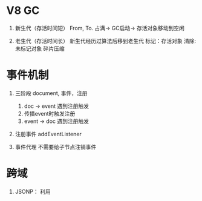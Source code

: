 # V8 GC
1. 新生代（存活时间短）
From, To.  占满-> GC启动-> 存活对象移动到空闲

2. 老生代（存活时间长）
新生代经历过算法后移到老生代
标记：存活对象
清除: 未标记对象
碎片压缩

# 事件机制
1. 三阶段
document, 事件，注册
    1. doc -> event 遇到注册触发
    2. 传播event时触发注册
    3. event -> doc 遇到注册触发

2. 注册事件
addEventListener

3. 事件代理
不需要给子节点注销事件

# 跨域
1. JSONP： 利用<script>没有跨域限制漏洞，提供回调函数

2. CORS 通信
服务端设置Access-Control-Allow-Origin

3. document.domain

4. postMessage


# 存储
1. Cookie           携带在header，影响性能
   value加密，http-only（防止XSS)，secure(只在HTTPS请求)，same-site（不能跨域，防止CSRF)
2. LocalStorage     手动清除
3. sessionStorage   页面关闭清除
4. Service Worker（代理）
    用来缓存文件，提高首屏速度

# 渲染机制
    1. 处理HTML构建DOM
        问题：遇到script标签暂停DOM
        解决：不应首屏加载JS
    2. 处理CSS构建CSSDOM
        问题：耗性能，阻塞渲染，暂停DOM
        解决：减少过度层叠
    3. 合并DOM和CSSDOM
    4. 布局
    5. 调用GPU绘制

1. Load & DOMContentLoad
    1. Load: DOM, JS, CSS加载完
    2. DOMContentLoad: HTML完全加载解析

2. 图层
    频繁渲染，生成新图层，过多不好
    1. translate3d
    2. will-change
    3. video, iframe
    4. opacity
    5. position:fixed

3. 重绘和回流
    1. 重绘(repaint):   改外观
    2. 回流(reflow):    改布局、外观
    
    影响性能操作
    1. 改变window大小
    2. 改变字体
    3. 增删样式
    4. 盒模型
    5. 定位、浮动

    与Event Loop
    1. 执行完microtask,判断dom更新
    2. 判断resize&scroll
    3. 判断media query
    4. 更新动画发送事件
    5. 判断全屏操作事件
    6. 执行一些回调事件
    7. 更新界面

    如何减少
    1. 使用translate
    2. visibility
    3. 不要table布局
    4. 动画：requestAnimationFrame
    5. CSS: 避免DOM过深
    6. 使用图层
    